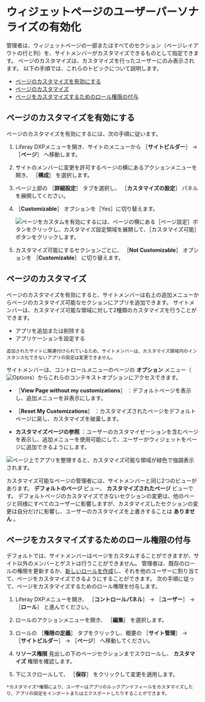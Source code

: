 # ウィジェットページのユーザーパーソナライズの有効化

管理者は、ウィジェットページの一部またはすべてのセクション（ページレイアウトの行と列）を、サイトメンバーがカスタマイズできるものとして指定できます。 ページのカスタマイズは、カスタマイズを行ったユーザーにのみ表示されます。 以下の手順では、これらのトピックについて説明します。

- [ページのカスタマイズを有効にする](#enabling-page-customizations)
- [ページのカスタマイズ](#customizing-pages)
- [ページをカスタマイズするためのロール権限の付与](#granting-roles-permission-to-customize-pages)

## ページのカスタマイズを有効にする

ページのカスタマイズを有効にするには、次の手順に従います。

1. Liferay DXPメニューを開き、サイトのメニューから ［**サイトビルダー**］ &rarr; ［**ページ**］ へ移動します。

1. サイトのメンバーに変更を許可するページの横にあるアクションメニューを開き、 ［**構成**］ を選択します。

1. ページ上部の ［**詳細設定**］ タブを選択し、 ［**カスタマイズの設定**］ パネルを展開してください。

1. ［**Customizable**］ オプションを［Yes］に切り替えます。

    ![ページをカスタムを有効にするには、ページの横にある［ページ設定］ボタンをクリックし、カスタマイズ設定領域を展開して、［カスタマイズ可能］ボタンをクリックします。](./personalizing-pages/images/01.png)

1. カスタマイズ可能にするセクションごとに、 ［**Not Customizable**］ オプションを ［**Customizable**］ に切り替えます。

## ページのカスタマイズ

ページのカスタマイズを有効にすると、サイトメンバーは右上の追加メニューからページのカスタマイズ可能なセクションにアプリを追加できます。 サイトメンバーは、カスタマイズ可能な領域に対して2種類のカスタマイズを行うことができます。

- アプリを追加または削除する
- アプリケーションを設定する

```{note}
追加されたサイトに関連付けられているため、サイトメンバーは、カスタマイズ領域内のインスタンス化できないアプリの設定は変更できません。
```

サイトメンバーは、コントロールメニューのページの **オプション** メニュー（![Options](../../../../images/icon-options.png)）からこれらのコンテキストオプションにアクセスできます。

- ［**View Page without my customizations**］ ：デフォルトページを表示し、追加メニューを非表示にします。

- ［**Reset My Customizations**］ ：カスタマイズされたページをデフォルトページに戻し、カスタマイズを破棄します。

- **カスタマイズページの参照** ：ユーザーのカスタマイゼーションを含むページを表示し、追加メニューを使用可能にして、ユーザーがウィジェットをページに追加できるようにします。

![ページ上でアプリを整理すると、カスタマイズ可能な領域が緑色で強調表示されます。](./personalizing-pages/images/02.png)

カスタマイズ可能なページの管理者には、サイトメンバーと同じ2つのビューがあります。 **デフォルトのページ** ビュー、 **カスタマイズされたページ** ビューです。 デフォルトページのカスタマイズできないセクションの変更は、他のページと同様にすべてのユーザーに影響しますが、カスタマイズしたセクションの変更は自分だけに影響し、ユーザーのカスタマイズを上書きすることは **ありません** 。

## ページをカスタマイズするためのロール権限の付与

デフォルトでは、サイトメンバーはページをカスタムすることができますが、サイト以外のメンバーとゲストは行うことができません。 管理者は、既存のロールの権限を更新するか、[新しいロールを作成](../../../../users-and-permissions/roles-and-permissions/creating-and-managing-roles.md)し、それを他のユーザーに割り当てて、ページをカスタマイズできるようにすることができます。 次の手順に従って、ページをカスタマイズするためのロール権限を付与します。

1. Liferay DXPメニューを開き、 ［**コントロールパネル**］ &rarr; ［**ユーザー**］ &rarr; ［**ロール**］ と進んでください。

1. ロールのアクションメニューを開き、 ［**編集**］ を選択します。

1. ロールの ［**権限の定義**］ タブをクリックし、概要の ［**サイト管理**］ &rarr; ［**サイトビルダー**］ &rarr; ［**ページ**］ へ移動してください。

1. **リソース権限** 見出しの下のページセクションまでスクロールし、 **カスタマイズ** 権限を確認します。

1. 下にスクロールして、 ［**保存**］ をクリックして変更を適用します。

```{note}
*カスタマイズ*権限により、ユーザーはアプリのルックアンドフィールをカスタマイズしたり、アプリの設定をインポートまたはエクスポートしたりすることができます。
```
